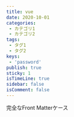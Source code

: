 ```yaml
---
title: vue
date: 2020-10-01
categories:
 - カテゴリ1
 - カテゴリ2
tags:
 - タグ1
 - タグ2
keys:
 - 'password'
publish: true
sticky: 1
isTimeLine: true
sidebar: false
isComment: false
---
```


完全なFront Matterケース
